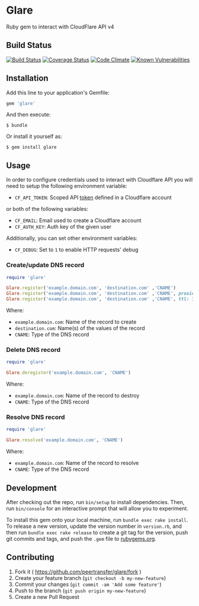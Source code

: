 # Glare

Ruby gem to interact with CloudFlare API v4

## Build Status

[![Build Status](https://travis-ci.org/peertransfer/glare.svg?branch=master)](https://travis-ci.org/peertransfer/glare)
[![Coverage Status](https://coveralls.io/repos/github/peertransfer/glare/badge.svg?branch=master)](https://coveralls.io/github/peertransfer/glare?branch=master)
[![Code Climate](https://codeclimate.com/github/peertransfer/glare/badges/gpa.svg)](https://codeclimate.com/github/peertransfer/glare)
[![Known Vulnerabilities](https://snyk.io/test/github/peertransfer/glare/badge.svg)](https://snyk.io/test/github/peertransfer/glare)

## Installation

Add this line to your application's Gemfile:

```ruby
gem 'glare'
```

And then execute:

    $ bundle

Or install it yourself as:

    $ gem install glare

## Usage

In order to configure credentials used to interact with Cloudflare API you will need to setup the following environment variable:

- `CF_API_TOKEN`: Scoped API [token](https://support.cloudflare.com/hc/en-us/articles/200167836-Managing-API-Tokens-and-Keys) defined in a Cloudflare account

or both of the following variables:

- `CF_EMAIL`: Email used to create a Cloudflare account
- `CF_AUTH_KEY`: Auth key of the given user

Additionally, you can set other environment variables:

- `CF_DEBUG`: Set to `1` to enable HTTP requests' debug

### Create/update DNS record

```ruby
require 'glare'

Glare.register('example.domain.com', 'destination.com' ,'CNAME')
Glare.register('example.domain.com', 'destination.com' ,'CNAME', proxied: true)
Glare.register('example.domain.com', 'destination.com' ,'CNAME', ttl: 300)
```

Where:
  - `example.domain.com`: Name of the record to create
  - `destination.com`: Name(s) of the values of the record
  - `CNAME`: Type of the DNS record

### Delete DNS record

```ruby
require 'glare'

Glare.deregister('example.domain.com', 'CNAME')
```

Where:
  - `example.domain.com`: Name of the record to destroy
  - `CNAME`: Type of the DNS record

### Resolve DNS record

```ruby
require 'glare'

Glare.resolve('example.domain.com', 'CNAME')
```

Where:
  - `example.domain.com`: Name of the record to resolve
  - `CNAME`: Type of the DNS record

## Development

After checking out the repo, run `bin/setup` to install dependencies. Then, run `bin/console` for an interactive prompt that will allow you to experiment.

To install this gem onto your local machine, run `bundle exec rake install`. To release a new version, update the version number in `version.rb`, and then run `bundle exec rake release` to create a git tag for the version, push git commits and tags, and push the `.gem` file to [rubygems.org](https://rubygems.org).

## Contributing

1. Fork it ( https://github.com/peertransfer/glare/fork )
2. Create your feature branch (`git checkout -b my-new-feature`)
3. Commit your changes (`git commit -am 'Add some feature'`)
4. Push to the branch (`git push origin my-new-feature`)
5. Create a new Pull Request
